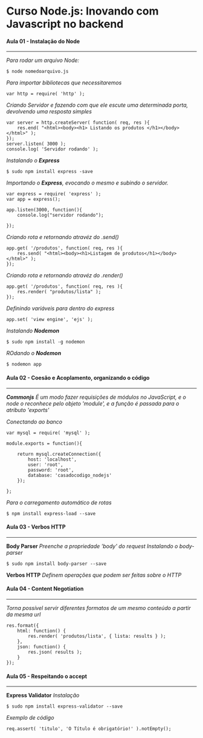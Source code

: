 # Curso Node.js: Inovando com Javascript no backend


#### Aula 01 - Instalação do Node
-------------------------

*Para rodar um arquivo Node:*
```
$ node nomedoarquivo.js
```

*Para importar bibliotecas que necessitaremos*
```
var http = require( 'http' );
```

*Criando Servidor e fazendo com que ele escute uma determinada porta, devolvendo uma resposta simples*

```
var server = http.createServer( function( req, res ){
    res.end( "<html><body><h1> Listando os produtos </h1></body></html>" );
});
server.listen( 3000 );
console.log( 'Servidor rodando' );

```

*Instalando o **Express***
```
$ sudo npm install express -save
```

*Importando o **Express**, evocando o mesmo e subindo o servidor.*
```
var express = require( 'express' );
var app = express();

app.listen(3000, function(){
    console.log("servidor rodando");

});
```
*Criando rota e retornando atravéz do .send()*
```
app.get( '/produtos', function( req, res ){
    res.send( "<html><body><h1>Listagem de produtos</h1></body></html>" );
});

```

*Criando rota e retornando atravéz do .render()*
```
app.get( '/produtos', function( req, res ){
    res.render( "produtos/lista" );    
});

```

*Definindo variáveis para dentro do express*
```
app.set( 'view engine', 'ejs' );
```

*Instalando **Nodemon***
```
$ sudo npm install -g nodemon
```
*ROdando o **Nodemon***
```
$ nodemon app
```

#### Aula 02 - Coesão e Acoplamento, organizando o código
-------------------------
***Commonjs***
*É um modo fazer requisições de módulos no JavaScript, e o node o reconhece pelo objeto 'module', e a função é passada para o atributo 'exports'*

*Conectando ao banco*

```
var mysql = require( 'mysql' );

module.exports = function(){

    return mysql.createConnection({
        host: 'localhost',
        user: 'root',
        password: 'root',
        database: 'casadocodigo_nodejs'
    });

};

```

*Para o carregamento automático de rotas*
```
$ npm install express-load --save
```

#### Aula 03 - Verbos HTTP
-------------------------

**Body Parser**
*Preenche a propriedade 'body' do request*
*Instalando o body-parser*

```
$ sudo npm install body-parser --save
```

**Verbos HTTP**
*Definem operações que podem ser feitas sobre o HTTP*


#### Aula 04 - Content Negotiation
-------------------------
*Torna possível servir diferentes formatos de um mesmo conteúdo a partir da mesma url*

```
res.format({
    html: function() {
        res.render( 'produtos/lista', { lista: results } );
    },
    json: function() {
        res.json( results );
    }
});
```

#### Aula 05 - Respeitando o accept
-------------------------
**Express Validator**
*Instalação*

```
$ sudo npm install express-validator --save
```

*Exemplo de código*

```
req.assert( 'titulo', 'O Título é obrigatório!' ).notEmpty();
```
